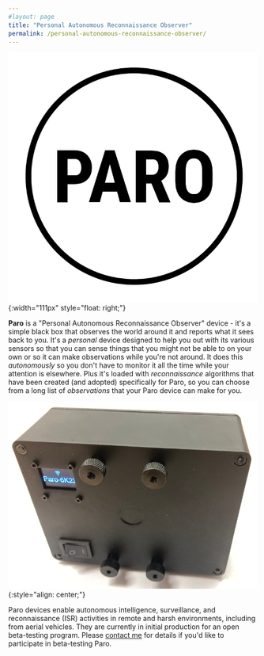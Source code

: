 ```yaml
---
#layout: page
title: "Personal Autonomous Reconnaissance Observer"
permalink: /personal-autonomous-reconnaissance-observer/
---
```


![PARO Logo](/personal-autonomous-reconnaissance-observer/paro-logo.png){:width="111px" style="float: right;"}

**Paro** is a "Personal Autonomous Reconnaissance Observer" device - it's a simple black box that observes the world around it and reports what it sees back to you. It's a _personal_ device designed to help you out with its various sensors so that you can sense things that you might not be able to on your own or so it can make observations while you're not around. It does this _autonomously_ so you don't have to monitor it all the time while your attention is elsewhere. Plus it's loaded with _reconnaissance_ algorithms that have been created (and adopted) specifically for Paro, so you can choose from a long list of _observations_ that your Paro device can make for you.

![PARO View (Red, Green, and Blue)](/personal-autonomous-reconnaissance-observer/paro-device.png){:style="align: center;"}

Paro devices enable autonomous intelligence, surveillance, and reconnaissance (ISR) activities in remote and harsh environments, including from aerial vehicles. They are currently in initial production for an open beta-testing program. Please [contact me](chris@cpknight.io) for details if you'd like to participate in beta-testing Paro.
